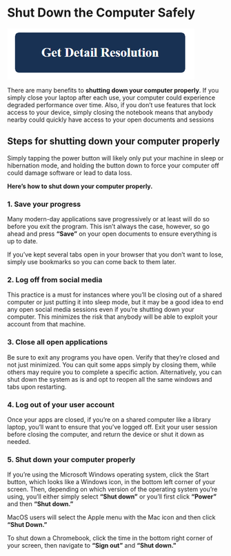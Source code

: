# Shut Down the Computer Safely

[![Shut Down the Computer Safely](blue.png)](https://icncomputer.com/shut-down-the-computer-safely/)

There are many benefits to **shutting down your computer properly**. If you simply close your laptop after each use, your computer could experience degraded performance over time. Also, if you don’t use features that lock access to your device, simply closing the notebook means that anybody nearby could quickly have access to your open documents and sessions


## Steps for shutting down your computer properly
Simply tapping the power button will likely only put your machine in sleep or hibernation mode, and holding the button down to force your computer off could damage software or lead to data loss.

**Here’s how to shut down your computer properly.**

### 1. Save your progress
Many modern-day applications save progressively or at least will do so before you exit the program. This isn’t always the case, however, so go ahead and press **“Save”** on your open documents to ensure everything is up to date.

If you’ve kept several tabs open in your browser that you don’t want to lose, simply use bookmarks so you can come back to them later.

### 2. Log off from social media
This practice is a must for instances where you’ll be closing out of a shared computer or just putting it into sleep mode, but it may be a good idea to end any open social media sessions even if you’re shutting down your computer. This minimizes the risk that anybody will be able to exploit your account from that machine.

### 3. Close all open applications
Be sure to exit any programs you have open. Verify that they’re closed and not just minimized. You can quit some apps simply by closing them, while others may require you to complete a specific action. Alternatively, you can shut down the system as is and opt to reopen all the same windows and tabs upon restarting.

### 4. Log out of your user account
Once your apps are closed, if you’re on a shared computer like a library laptop, you’ll want to ensure that you’ve logged off. Exit your user session before closing the computer, and return the device or shut it down as needed.

### 5. Shut down your computer properly
If you’re using the Microsoft Windows operating system, click the Start button, which looks like a Windows icon, in the bottom left corner of your screen. Then, depending on which version of the operating system you’re using, you’ll either simply select **“Shut down”** or you’ll first click **“Power”** and then **“Shut down.”**

MacOS users will select the Apple menu with the Mac icon and then click **“Shut Down.”**

To shut down a Chromebook, click the time in the bottom right corner of your screen, then navigate to **“Sign out”** and **“Shut down.”**
